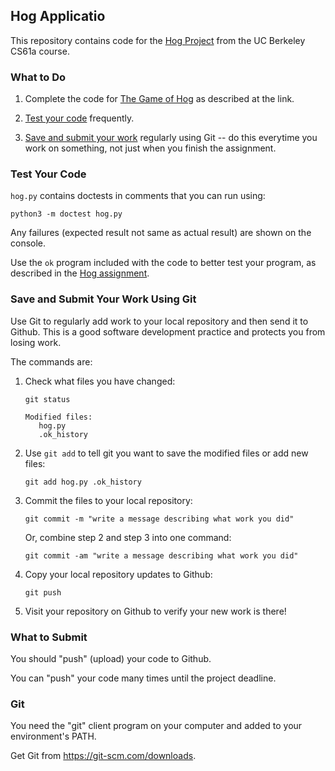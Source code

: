 ## Hog Applicatio

This repository contains code for the [Hog Project][hog]
from the UC Berkeley CS61a course.

### What to Do

1. Complete the code for [The Game of Hog][hog] as described at the link.

2. [Test your code](#test-your-code) frequently.

3. [Save and submit your work](#save-and-submit-your-work-using-git) regularly using Git -- do this everytime you work on something, not just when you finish the assignment.

### Test Your Code

`hog.py` contains doctests in comments that you can run using:
```
python3 -m doctest hog.py
```
Any failures (expected result not same as actual result) are shown on the console.

Use the `ok` program included with the code to better test your
program, as described in the [Hog assignment][hog].


### Save and Submit Your Work Using Git

Use Git to regularly add work to your local repository and then send it to Github.  This is a good software development practice and protects you from losing work.

The commands are:

1. Check what files you have changed:
   ```
   git status

   Modified files:
      hog.py
      .ok_history
   ```
2. Use `git add` to tell git you want to save the modified files or add new files:
   ```
   git add hog.py .ok_history
   ```
3. Commit the files to your local repository:
   ```
   git commit -m "write a message describing what work you did"
   ```
   Or, combine step 2 and step 3 into one command:
   ```
   git commit -am "write a message describing what work you did"
   ```
4. Copy your local repository updates to Github:
   ```
   git push
   ```
5. Visit your repository on Github to verify your new work is there!

### What to Submit

You should "push" (upload) your code to Github.

You can "push" your code many times until the project deadline.

### Git

You need the "git" client program on your computer
and added to your environment's PATH.

Get Git from <https://git-scm.com/downloads>.


[hog]: https://cs61a.org/proj/hog/
